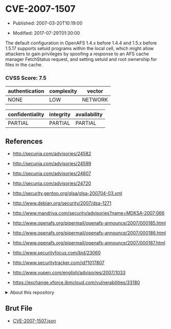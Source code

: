 # CVE-2007-1507

- Published: 2007-03-20T10:19:00

- Modified: 2017-07-29T01:30:00

The default configuration in OpenAFS 1.4.x before 1.4.4 and 1.5.x before 1.5.17 supports setuid programs within the local cell, which might allow attackers to gain privileges by spoofing a response to an AFS cache manager FetchStatus request, and setting setuid and root ownership for files in the cache.

### CVSS Score: **7.5**

| authentication | complexity | vector |
| --- | --- | --- |
| NONE | LOW | NETWORK |

| confidentiality | integrity | availability |
| --- | --- | --- |
| PARTIAL | PARTIAL | PARTIAL |

## References

* http://secunia.com/advisories/24582

* http://secunia.com/advisories/24599

* http://secunia.com/advisories/24607

* http://secunia.com/advisories/24720

* http://security.gentoo.org/glsa/glsa-200704-03.xml

* http://www.debian.org/security/2007/dsa-1271

* http://www.mandriva.com/security/advisories?name=MDKSA-2007:066

* http://www.openafs.org/pipermail/openafs-announce/2007/000185.html

* http://www.openafs.org/pipermail/openafs-announce/2007/000186.html

* http://www.openafs.org/pipermail/openafs-announce/2007/000187.html

* http://www.securityfocus.com/bid/23060

* http://www.securitytracker.com/id?1017807

* http://www.vupen.com/english/advisories/2007/1033

* https://exchange.xforce.ibmcloud.com/vulnerabilities/33180

<details>
<summary>About this repository</summary> 

  This repository is part of the project [Live Hack CVE](https://github.com/Live-Hack-CVE). Main website can be found [www.live-hack.org](https://www.live-hack.org) 
  
  Made by [Sn0wAlice](https://github.com/Sn0wAlice) for the people that care about security and need to have a feed of the latest CVEs. Hope you enjoy it, don't forget to star the repo and follow me on [Twitter](https://twitter.com/Sn0wAlice) and [Github](https://github.com/Sn0wAlice). And that is my [personnal website](https://www.alice-snow.me/)

  - [Home Page](https://github.com/Live-Hack-CVE)
  - [Framework](https://github.com/Live-Hack-CVE/cve-framework)
  - [CVE database](https://github.com/Live-Hack-CVE/full_database)
  - [Changelog](https://github.com/Live-Hack-CVE/Changelog)
</details>

## Brut File

* [CVE-2007-1507.json](https://raw.githubusercontent.com/Live-Hack-CVE/full_database/main/cves/2007/CVE-2007-1507.json)

